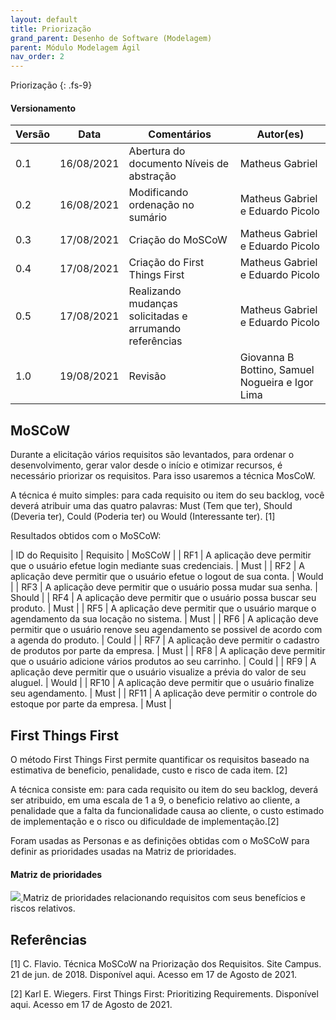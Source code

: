 ```yaml
---
layout: default
title: Priorização
grand_parent: Desenho de Software (Modelagem)
parent: Módulo Modelagem Ágil
nav_order: 2
---
```


Priorização
{: .fs-9}

#### Versionamento

| Versão | Data       | Comentários                   | Autor(es)                                      |
| ------ | ---------- | ----------------------------- | ---------------------------------------------- |
| 0.1    | 16/08/2021 | Abertura do documento Níveis de abstração    | Matheus Gabriel |
| 0.2    | 16/08/2021 | Modificando ordenação no sumário    | Matheus Gabriel e Eduardo Picolo |
| 0.3    | 17/08/2021 | Criação do MoSCoW    | Matheus Gabriel e Eduardo Picolo |
| 0.4    | 17/08/2021 | Criação do First Things First   | Matheus Gabriel e Eduardo Picolo |
| 0.5    | 17/08/2021 | Realizando mudanças solicitadas e arrumando referências  | Matheus Gabriel e Eduardo Picolo |
| 1.0   | 19/08/2021 | Revisão   | Giovanna B Bottino, Samuel Nogueira e Igor Lima |

## MoSCoW

Durante a elicitação vários requisitos são levantados, para ordenar o desenvolvimento, gerar valor desde o início e otimizar recursos, é necessário priorizar os requisitos. Para isso usaremos a técnica MosCoW.

A técnica é muito simples: para cada requisito ou item do seu backlog, você deverá atribuir uma das quatro palavras: Must (Tem que ter), Should (Deveria ter), Could (Poderia ter) ou Would (Interessante ter). [1]

Resultados obtidos com o MoSCoW:

| ID do Requisito | Requisito | MoSCoW |
| RF1 | A aplicação deve permitir que o usuário efetue login mediante suas credenciais. | Must |
| RF2 | A aplicação deve permitir que o usuário efetue o logout de sua conta. | Would |
| RF3 | A aplicação deve permitir que o usuário possa mudar sua senha. | Should |
| RF4 | A aplicação deve permitir que o usuário possa buscar seu produto. | Must |
| RF5 | A aplicação deve permitir que o usuário marque o agendamento da sua locação no sistema. | Must |
| RF6 | A aplicação deve permitir que o usuário renove seu agendamento se possivel de acordo com a agenda do produto. | Could |
| RF7 | A aplicação deve permitir o cadastro de produtos por parte da empresa. | Must |
| RF8 | A aplicação deve permitir que o usuário adicione vários produtos ao seu carrinho. | Could |
| RF9 | A aplicação deve permitir que o usuário visualize a prévia do valor de seu aluguel. | Would |
| RF10 | A aplicação deve permitir que o usuário finalize seu agendamento. | Must |
| RF11 | A aplicação deve permitir o controle do estoque por parte da empresa. | Must |

## First Things First

O método First Things First permite quantificar os requisitos baseado na estimativa de beneficio, penalidade, custo e risco de cada item. [2]

A técnica consiste em: para cada requisito ou item do seu backlog, deverá ser atribuido, em uma escala de 1 a 9, o beneficio relativo ao cliente, a penalidade que a falta da funcionalidade causa ao cliente, o custo estimado de implementação e o risco ou dificuldade de implementação.[2]

Foram usadas as Personas e as definições obtidas com o MoSCoW para definir as prioridades usadas na Matriz de prioridades.

#### Matriz de prioridades
<a href="{{ site.baseurl }}/assets/images/FIFO.jpg" data-toggle="lightbox">
  <img src="{{ site.baseurl }}/assets/images/FIFO.jpg" class="img-fluid" />
</a>
Matriz de prioridades relacionando requisitos com seus benefícios e riscos relativos.

## Referências

[1] C. Flavio. Técnica MoSCoW na Priorização dos Requisitos. Site Campus. 21 de jun. de 2018. Disponível aqui. Acesso em 17 de Agosto de 2021.

[2] Karl E. Wiegers. First Things First: Prioritizing Requirements. Disponível aqui. Acesso em 17 de Agosto de 2021.
